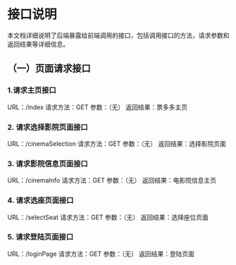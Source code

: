 # 接口说明
本文档详细说明了后端暴露给前端调用的接口，包括调用接口的方法，请求参数和返回结果等详细信息。

## （一）页面请求接口
### 1.请求主页接口
URL：/index
请求方法：GET
参数：（无）
返回结果：票多多主页


### 2. 请求选择影院页面接口
URL：/cinemaSelection
请求方法：GET
参数：（无）
返回结果：选择影院页面

### 3. 请求影院信息页面接口
URL：/cinemaInfo
请求方法：GET
参数：（无）
返回结果：电影院信息主页

### 4. 请求选座页面接口
URL：/selectSeat
请求方法：GET
参数：（无）
返回结果：选择座位页面

### 5. 请求登陆页面接口
URL：/loginPage
请求方法：GET
参数：（无）
返回结果：登陆页面
